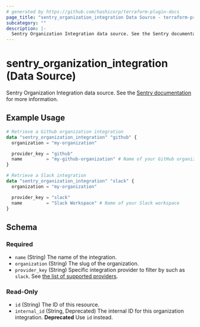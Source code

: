 ```yaml
---
# generated by https://github.com/hashicorp/terraform-plugin-docs
page_title: "sentry_organization_integration Data Source - terraform-provider-sentry"
subcategory: ""
description: |-
  Sentry Organization Integration data source. See the Sentry documentation https://docs.sentry.io/api/integrations/list-an-organizations-available-integrations/ for more information.
---
```


# sentry_organization_integration (Data Source)

Sentry Organization Integration data source. See the [Sentry documentation](https://docs.sentry.io/api/integrations/list-an-organizations-available-integrations/) for more information.

## Example Usage

```terraform
# Retrieve a Github organization integration
data "sentry_organization_integration" "github" {
  organization = "my-organization"

  provider_key = "github"
  name         = "my-github-organization" # Name of your GitHub organization (i.e. http://github.com/[name])
}

# Retrieve a Slack integration
data "sentry_organization_integration" "slack" {
  organization = "my-organization"

  provider_key = "slack"
  name         = "Slack Workspace" # Name of your Slack workspace
}
```

<!-- schema generated by tfplugindocs -->
## Schema

### Required

- `name` (String) The name of the integration.
- `organization` (String) The slug of the organization.
- `provider_key` (String) Specific integration provider to filter by such as `slack`. See [the list of supported providers](https://docs.sentry.io/product/integrations/).

### Read-Only

- `id` (String) The ID of this resource.
- `internal_id` (String, Deprecated) The internal ID for this organization integration. **Deprecated** Use `id` instead.


